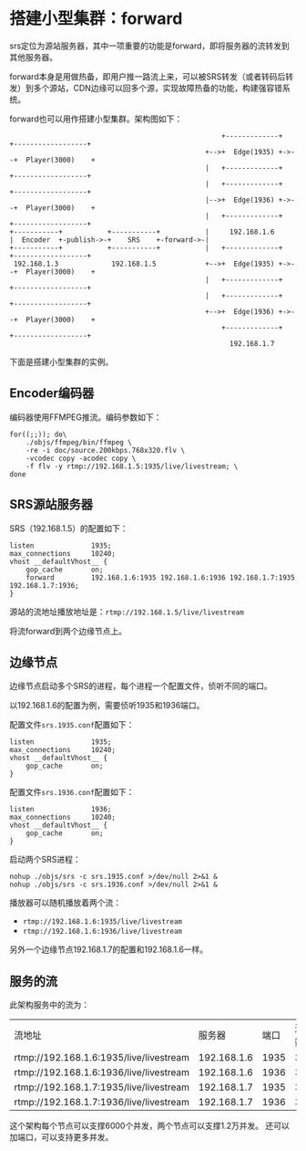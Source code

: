 # 搭建小型集群：forward

srs定位为源站服务器，其中一项重要的功能是forward，即将服务器的流转发到其他服务器。

forward本身是用做热备，即用户推一路流上来，可以被SRS转发（或者转码后转发）到多个源站，CDN边缘可以回多个源，实现故障热备的功能，构建强容错系统。

forward也可以用作搭建小型集群。架构图如下：
```
                                                    +-------------+    +------------------+
                                                +-->+  Edge(1935) +->--+  Player(3000)    +
                                                |   +-------------+    +------------------+
                                                |   +-------------+    +------------------+
                                                |-->+  Edge(1936) +->--+  Player(3000)    +
                                                |   +-------------+    +------------------+
+-----------+           +-----------+           |     192.168.1.6                          
|  Encoder  +-publish->-+    SRS    +-forward->-|                                          
+-----------+           +-----------+           |   +-------------+    +------------------+
 192.168.1.3             192.168.1.5            +-->+  Edge(1935) +->--+  Player(3000)    +
                                                |   +-------------+    +------------------+
                                                |   +-------------+    +------------------+
                                                +-->+  Edge(1936) +->--+  Player(3000)    +
                                                    +-------------+    +------------------+
                                                      192.168.1.7                          
```

下面是搭建小型集群的实例。

## Encoder编码器

编码器使用FFMPEG推流。编码参数如下：
```
for((;;)); do\
    ./objs/ffmpeg/bin/ffmpeg \
    -re -i doc/source.200kbps.768x320.flv \
    -vcodec copy -acodec copy \
    -f flv -y rtmp://192.168.1.5:1935/live/livestream; \
done
```

## SRS源站服务器

SRS（192.168.1.5）的配置如下：

```
listen              1935;
max_connections     10240;
vhost __defaultVhost__ {
    gop_cache       on;
    forward         192.168.1.6:1935 192.168.1.6:1936 192.168.1.7:1935 192.168.1.7:1936;
}
```

源站的流地址播放地址是：`rtmp://192.168.1.5/live/livestream`

将流forward到两个边缘节点上。

## 边缘节点

边缘节点启动多个SRS的进程，每个进程一个配置文件，侦听不同的端口。

以192.168.1.6的配置为例，需要侦听1935和1936端口。

配置文件`srs.1935.conf`配置如下：

```
listen              1935;
max_connections     10240;
vhost __defaultVhost__ {
    gop_cache       on;
}
```

配置文件`srs.1936.conf`配置如下：

```
listen              1936;
max_connections     10240;
vhost __defaultVhost__ {
    gop_cache       on;
}
```

启动两个SRS进程：

```
nohup ./objs/srs -c srs.1935.conf >/dev/null 2>&1 &
nohup ./objs/srs -c srs.1936.conf >/dev/null 2>&1 &
```

播放器可以随机播放着两个流：
* `rtmp://192.168.1.6:1935/live/livestream`
* `rtmp://192.168.1.6:1936/live/livestream`

另外一个边缘节点192.168.1.7的配置和192.168.1.6一样。

## 服务的流

此架构服务中的流为：

<table>
<tr>
  <td>流地址</td>
  <td>服务器</td>
  <td>端口</td>
  <td>连接数</td>
</tr>
<tr>
  <td>rtmp://192.168.1.6:1935/live/livestream</td>
  <td>192.168.1.6</td>
  <td>1935</td>
  <td>3000</td>
</tr>
<tr>
  <td>rtmp://192.168.1.6:1936/live/livestream</td>
  <td>192.168.1.6</td>
  <td>1936</td>
  <td>3000</td>
</tr>
<tr>
  <td>rtmp://192.168.1.7:1935/live/livestream</td>
  <td>192.168.1.7</td>
  <td>1935</td>
  <td>3000</td>
</tr>
<tr>
  <td>rtmp://192.168.1.7:1936/live/livestream</td>
  <td>192.168.1.7</td>
  <td>1936</td>
  <td>3000</td>
</tr>
</table>

这个架构每个节点可以支撑6000个并发，两个节点可以支撑1.2万并发。
还可以加端口，可以支持更多并发。
